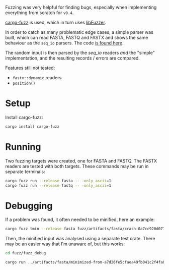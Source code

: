 Fuzzing was very helpful for finding bugs, especially when implementing everything
from scratch for `v0.4`.

[cargo-fuzz](https://rust-fuzz.github.io/book/cargo-fuzz/tutorial.html) is used,
which in turn uses [libFuzzer](http://llvm.org/docs/LibFuzzer.html).

In order to catch as many problematic edge cases, a simple parser was built,
which can read FASTA, FASTQ and FASTX and shows the same behaviour as the
`seq_io` parsers. The code 
[is found here](fuzz/fuzz_targets/simple_reader.rs).

The random input is then parsed by the *seq\_io* readers *and* the "simple"
implementation, and the resulting records / errors are compared.

Features still not tested:

* `fastx::dynamic` readers
* `position()`

# Setup

Install cargo-fuzz:

```sh
cargo install cargo-fuzz
```

# Running

Two fuzzing targets were created, one for FASTA and FASTQ. The FASTX readers
are tested with both targets. These commands may be run in separate terminals:

```sh
cargo fuzz run --release fasta -- -only_ascii=1
cargo fuzz run --release fastq -- -only_ascii=1
```

# Debugging

If a problem was found, it often needed to be minified, here an example:

```sh
cargo fuzz tmin --release fasta fuzz/artifacts/fasta/crash-0a7cc920d077cd5454a397fbe8fd5833509c5086
```

Then, the minified input was analysed using a separate test crate. There may
be an easier way that I'm unaware of, but this works:

```sh
cd fuzz/fuzz_debug

cargo run ../artifacts/fasta/minimized-from-a7d26fe5cfaea49fb041c2f4fa8ca2e811c362ca
```
